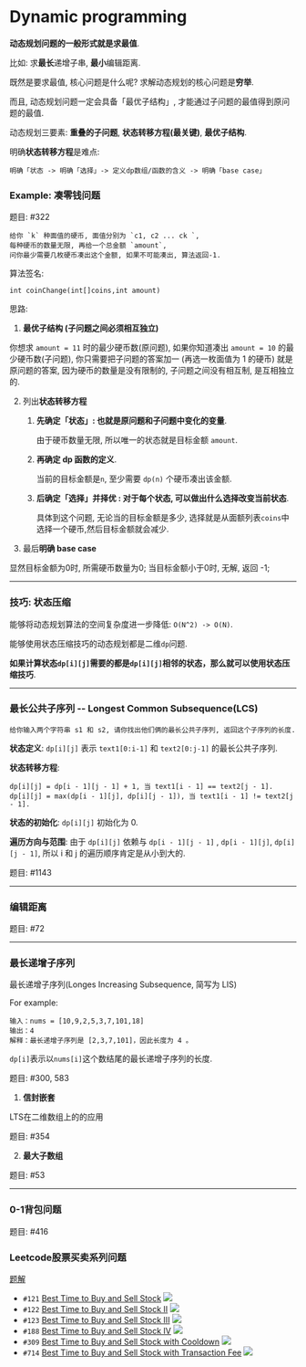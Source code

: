 # Dynamic programming

**动态规划问题的一般形式就是求最值**.

比如: 求**最长**递增子串, **最小**编辑距离.

既然是要求最值, 核心问题是什么呢? 求解动态规划的核心问题是**穷举**.

而且, 动态规划问题一定会具备「最优子结构」, 才能通过子问题的最值得到原问题的最值.

动态规划三要素: **重叠的子问题**, **状态转移方程(最关键)**, **最优子结构**.

明确**状态转移方程**是难点:

    明确「状态 -> 明确「选择」-> 定义dp数组/函数的含义 -> 明确「base case」

### Example: 凑零钱问题

题目: #322

```
给你 `k` 种面值的硬币, 面值分别为 `c1, c2 ... ck `, 
每种硬币的数量无限, 再给一个总金额 `amount`,
问你最少需要几枚硬币凑出这个金额, 如果不可能凑出, 算法返回-1.
```

算法签名:

```
int coinChange(int[]coins,int amount)
```

思路:

1. **最优子结构 (子问题之间必须相互独立)**

你想求 `amount = 11` 时的最少硬币数(原问题), 如果你知道凑出 `amount = 10` 的最少硬币数(子问题), 你只需要把子问题的答案加一 (再选一枚面值为 1 的硬币) 就是原问题的答案,
因为硬币的数量是没有限制的, 子问题之间没有相互制, 是互相独立的.

2. 列出**状态转移方程**

    1. **先确定「状态」: 也就是原问题和子问题中变化的变量**.

       由于硬币数量无限, 所以唯一的状态就是目标金额 `amount`.

    2. **再确定 dp 函数的定义**.

       当前的目标金额是`n`, 至少需要 `dp(n)` 个硬币凑出该金额.

    3. **后确定「选择」并择优 : 对于每个状态, 可以做出什么选择改变当前状态**.

       具体到这个问题, 无论当的目标金额是多少, 选择就是从面额列表`coins`中选择一个硬币,然后目标金额就会减少.

3. 最后**明确 base case**

显然目标金额为0时, 所需硬币数量为0; 当目标金额小于0时, 无解, 返回 -1;

---

### 技巧: 状态压缩

能够将动态规划算法的空间复杂度进一步降低: `O(N^2) -> O(N)`.

能够使用状态压缩技巧的动态规划都是二维`dp`问题.

**如果计算状态`dp[i][j]`需要的都是`dp[i][j]`相邻的状态，那么就可以使用状态压缩技巧**.

---

### 最长公共子序列 -- Longest Common Subsequence(LCS)

```
给你输入两个字符串 s1 和 s2, 请你找出他们俩的最长公共子序列, 返回这个子序列的长度.
```

**状态定义**: `dp[i][j]` 表示 `text1[0:i-1]` 和 `text2[0:j-1]` 的最长公共子序列.

**状态转移方程**:

```
dp[i][j] = dp[i - 1][j - 1] + 1, 当 text1[i - 1] == text2[j - 1].
dp[i][j] = max(dp[i - 1][j], dp[i][j - 1]), 当 text1[i - 1] != text2[j - 1].
```

**状态的初始化**: `dp[i][j]` 初始化为 0.

**遍历方向与范围**: 由于 `dp[i][j]` 依赖与 `dp[i - 1][j - 1]` , `dp[i - 1][j]`, `dp[i][j - 1]`, 所以 i 和 j 的遍历顺序肯定是从小到大的.

题目: #1143

---

### 编辑距离

题目: #72

---

### 最长递增子序列

最长递增子序列(Longes Increasing Subsequence, 简写为 LIS)

For example:

```
输入：nums = [10,9,2,5,3,7,101,18]
输出：4
解释：最长递增子序列是 [2,3,7,101]，因此长度为 4 。
```

`dp[i]`表示以`nums[i]`这个数结尾的最长递增子序列的长度.

题目: #300, 583

1. **信封嵌套**

LTS在二维数组上的的应用

题目: #354

2. **最大子数组**

题目: #53

---

### 0-1背包问题

题目: #416

### Leetcode股票买卖系列问题

[题解](https://leetcode-cn.com/circle/article/qiAgHn/)

* `#121`  [Best Time to Buy and Sell Stock](https://github.com/ximingxing/LeetCode-notepad/tree/master/Code/121-Best-Time-to-Buy-and-Sell-Stock/src) <img src="https://img.shields.io/badge/-easy-green">
* `#122`  [Best Time to Buy and Sell Stock II](https://github.com/ximingxing/LeetCode-notepad/tree/master/Code/122-Best-Time-to-Buy-and-Sell-Stock-II/src) <img src="https://img.shields.io/badge/-medium-yellow">
* `#123`  [Best Time to Buy and Sell Stock III](https://github.com/ximingxing/LeetCode-notepad/tree/master/Code/123-Best-Time-to-Buy-and-Sell-Stock-III/src) <img src="https://img.shields.io/badge/-hard-red">
* `#188`  [Best Time to Buy and Sell Stock IV](https://github.com/ximingxing/LeetCode-notepad/tree/master/Code/188-Best-Time-to-Buy-and-Sell-Stock-IV/src) <img src="https://img.shields.io/badge/-hard-red">
* `#309`  [Best Time to Buy and Sell Stock with Cooldown](https://github.com/ximingxing/LeetCode-notepad/tree/master/Code/309-Best-Time-to-Buy-and-Sell-Stock-with-Cooldown/src) <img src="https://img.shields.io/badge/-medium-yellow">
* `#714`  [Best Time to Buy and Sell Stock with Transaction Fee](https://github.com/ximingxing/LeetCode-notepad/tree/master/Code/714-Best-Time-to-Buy-and-Sell-Stock-with-Transaction-Fee/src) <img src="https://img.shields.io/badge/-medium-yellow">
